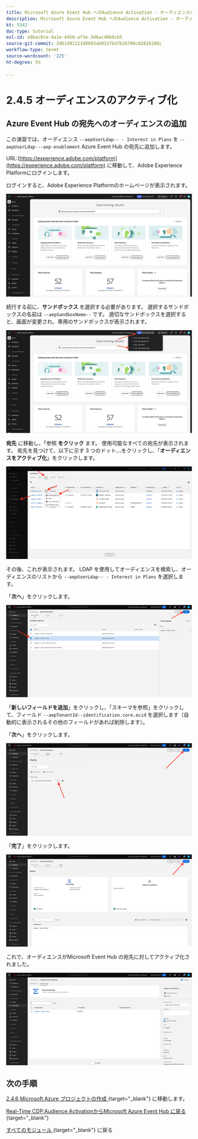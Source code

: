```yaml
---
title: Microsoft Azure Event Hub へのAudience Activation - オーディエンスのアクティブ化
description: Microsoft Azure Event Hub へのAudience Activation - オーディエンスのアクティブ化
kt: 5342
doc-type: tutorial
exl-id: e6bac0ce-4a1e-4458-af3e-3d6ac40b9cb5
source-git-commit: 3d61d91111d8693ab031fbd7b26706c02818108c
workflow-type: tm+mt
source-wordcount: '225'
ht-degree: 5%

---
```


# 2.4.5 オーディエンスのアクティブ化

## Azure Event Hub の宛先へのオーディエンスの追加

この演習では、オーディエンス `--aepUserLdap-- - Interest in Plans` を `--aepUserLdap---aep-enablement` Azure Event Hub の宛先に追加します。

URL:[https://experience.adobe.com/platform](https://experience.adobe.com/platform) に移動して、Adobe Experience Platformにログインします。

ログインすると、Adobe Experience Platformのホームページが表示されます。

![データ取得](./../../../../modules/delivery-activation/datacollection/dc1.2/images/home.png)

続行する前に、**サンドボックス** を選択する必要があります。 選択するサンドボックスの名前は ``--aepSandboxName--`` です。 適切なサンドボックスを選択すると、画面が変更され、専用のサンドボックスが表示されます。

![データ取得](./../../../../modules/delivery-activation/datacollection/dc1.2/images/sb1.png)

**宛先** に移動し、「参照 **をクリック** ます。 使用可能なすべての宛先が表示されます。 宛先を見つけて、以下に示す 3 つのドット&#x200B;**...**&#x200B;をクリックし、「**オーディエンスをアクティブ化**」をクリックします。

![5-01-select-destination.png](./images/501selectdestination.png)

その後、これが表示されます。 LDAP を使用してオーディエンスを検索し、オーディエンスのリストから `--aepUserLdap-- - Interest in Plans` を選択します。

「**次へ**」をクリックします。

![5-04-select-segment.png](./images/504selectsegment.png)

「**新しいフィールドを追加**」をクリックし、「スキーマを参照」をクリックして、フィールド `--aepTenantId--identification.core.ecid` を選択します（自動的に表示されるその他のフィールドがあれば削除します）。

「**次へ**」をクリックします。

![5-05-select-attributes.png](./images/505selectattributes.png)

「**完了**」をクリックします。

![5-06-destination-finish.png](./images/506destinationfinish.png)

これで、オーディエンスがMicrosoft Event Hub の宛先に対してアクティブ化されました。

![5-07-destination-segment-added.png](./images/507destinationsegmentadded.png)

## 次の手順

[2.4.6 Microsoft Azure プロジェクトの作成 ](./ex6.md){target="_blank"} に移動します。

[Real-Time CDP:Audience ActivationからMicrosoft Azure Event Hub に戻る ](./segment-activation-microsoft-azure-eventhub.md){target="_blank"}

[ すべてのモジュール ](./../../../../overview.md){target="_blank"} に戻る

